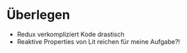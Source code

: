 
# Überlegen
- Redux verkompliziert Kode drastisch
- Reaktive Properties von Lit reichen für meine Aufgabe?!

 


